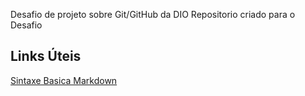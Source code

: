 Desafio de projeto sobre Git/GitHub da DIO
Repositorio criado para o Desafio

## Links Úteis
[Sintaxe Basica Markdown](https://www.markdownguide.org/basic-syntax/)
